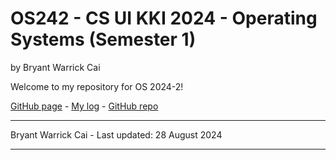 # OS242 - CS UI KKI 2024 - Operating Systems (Semester 1)
by Bryant Warrick Cai

Welcome to my repository for OS 2024-2!

[GitHub page](https://bryantwarrickcai.github.io/os242/) - [My log](TXT/mylog.txt) - [GitHub repo](https://github.com/bryantwarrickcai/os242)

<hr>
Bryant Warrick Cai - Last updated: 28 August 2024
<hr>
